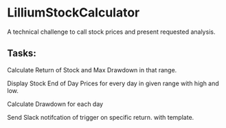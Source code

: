 # LilliumStockCalculator
A technical challenge to call stock prices and present requested analysis.

## Tasks:
Calculate Return of Stock and Max Drawdown in that range.

Display Stock End of Day Prices for every day in given range with high and low.

Calculate Drawdown for each day

Send Slack notifcation of trigger on specific return. with template.